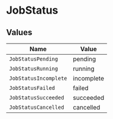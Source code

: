 # JobStatus


## Values

| Name                  | Value                 |
| --------------------- | --------------------- |
| `JobStatusPending`    | pending               |
| `JobStatusRunning`    | running               |
| `JobStatusIncomplete` | incomplete            |
| `JobStatusFailed`     | failed                |
| `JobStatusSucceeded`  | succeeded             |
| `JobStatusCancelled`  | cancelled             |
